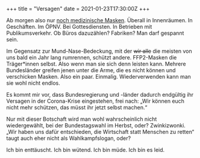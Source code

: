 +++
title = "Versagen"
date = 2021-01-23T17:30:00Z
+++

Ab morgen also nur [noch medizinische Masken](https://www.berlin.de/rbmskzl/aktuelles/pressemitteilungen/2021/pressemitteilung.1042819.php). Überall in Innenräumen. In Geschäften. Im ÖPNV. Bei Gottesdiensten. In Betrieben mit Publikumsverkehr. Ob Büros dazuzählen? Fabriken? Man darf gespannt sein.

<!-- more -->

Im Gegensatz zur Mund-Nase-Bedeckung, mit der <del>wir alle</del> die meisten von uns bald ein Jahr lang rumrennen, schützt andere. FFP2-Masken die Träger*innen selbst. Also wenn man sie sich denn leisten kann. Mehrere Bundesländer greifen jenen unter die Arme, die es nicht können und verschicken Masken. Also ein paar. Einmalig. Wiederverwenden kann man sie wohl nicht endlos.

Es kommt mir vor, dass Bundesregierung und -länder dadurch endgültig ihr Versagen in der Corona-Krise eingestehen, frei nach: „Wir können euch nicht mehr schützen, das müsst ihr jetzt selbst machen.“

Nur mit dieser Botschaft wird man wohl wahrscheinlich nicht wiedergewählt, bei der Bundestagswahl im Herbst, oder? Zwinkizwonki. „Wir haben uns dafür entschieden, die Wirtschaft statt Menschen zu retten“ taugt auch eher nicht als Wahlkampfslogan, oder?

Ich bin enttäuscht. Ich bin wütend. Ich bin müde. Ich bin es leid.